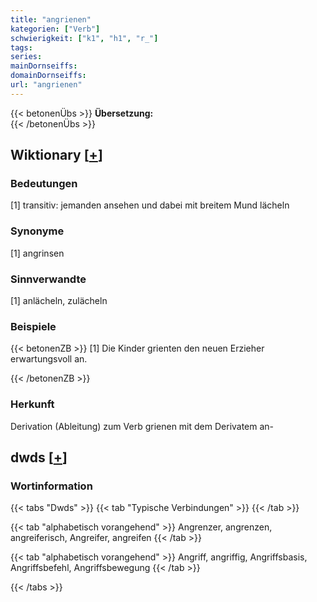 ```yaml
---
title: "angrienen"
kategorien: ["Verb"]
schwierigkeit: ["k1", "h1", "r_"]
tags:
series:
mainDornseiffs:
domainDornseiffs:
url: "angrienen"
---
```


{{< betonenÜbs >}}
**Übersetzung:**  
{{< /betonenÜbs >}}

## Wiktionary [[+](https://de.wiktionary.org/wiki/angrienen)]

### Bedeutungen
[1] transitiv: jemanden ansehen und dabei mit breitem Mund lächeln  

### Synonyme
[1] angrinsen  

### Sinnverwandte
[1] anlächeln, zulächeln  

### Beispiele
{{< betonenZB >}}
[1] Die Kinder grienten den neuen Erzieher erwartungsvoll an.  

{{< /betonenZB >}}
### Herkunft
Derivation (Ableitung) zum Verb grienen mit dem Derivatem an-  



## dwds [[+](https://www.dwds.de/wb/angrienen)]

### Wortinformation
{{< tabs "Dwds" >}}
{{< tab "Typische Verbindungen" >}}
{{< /tab >}}

{{< tab "alphabetisch vorangehend" >}}
Angrenzer, angrenzen, angreiferisch, Angreifer, angreifen
{{< /tab >}}

{{< tab "alphabetisch vorangehend" >}}
Angriff, angriffig, Angriffsbasis, Angriffsbefehl, Angriffsbewegung
{{< /tab >}}

{{< /tabs >}}

